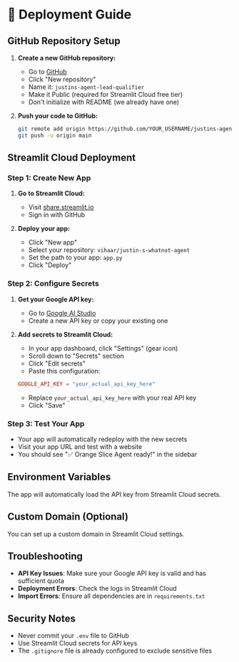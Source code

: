 # 🚀 Deployment Guide

## GitHub Repository Setup

1. **Create a new GitHub repository:**
   - Go to [GitHub](https://github.com)
   - Click "New repository"
   - Name it: `justins-agent-lead-qualifier`
   - Make it Public (required for Streamlit Cloud free tier)
   - Don't initialize with README (we already have one)

2. **Push your code to GitHub:**
   ```bash
   git remote add origin https://github.com/YOUR_USERNAME/justins-agent-lead-qualifier.git
   git push -u origin main
   ```

## Streamlit Cloud Deployment

### Step 1: Create New App
1. **Go to Streamlit Cloud:**
   - Visit [share.streamlit.io](https://share.streamlit.io)
   - Sign in with GitHub

2. **Deploy your app:**
   - Click "New app"
   - Select your repository: `vihaar/justin-s-whatnot-agent`
   - Set the path to your app: `app.py`
   - Click "Deploy"

### Step 2: Configure Secrets
1. **Get your Google API key:**
   - Go to [Google AI Studio](https://makersuite.google.com/app/apikey)
   - Create a new API key or copy your existing one

2. **Add secrets to Streamlit Cloud:**
   - In your app dashboard, click "Settings" (gear icon)
   - Scroll down to "Secrets" section
   - Click "Edit secrets"
   - Paste this configuration:
   ```toml
   GOOGLE_API_KEY = "your_actual_api_key_here"
   ```
   - Replace `your_actual_api_key_here` with your real API key
   - Click "Save"

### Step 3: Test Your App
- Your app will automatically redeploy with the new secrets
- Visit your app URL and test with a website
- You should see "✅ Orange Slice Agent ready!" in the sidebar



## Environment Variables

The app will automatically load the API key from Streamlit Cloud secrets.

## Custom Domain (Optional)

You can set up a custom domain in Streamlit Cloud settings.

## Troubleshooting

- **API Key Issues**: Make sure your Google API key is valid and has sufficient quota
- **Deployment Errors**: Check the logs in Streamlit Cloud
- **Import Errors**: Ensure all dependencies are in `requirements.txt`

## Security Notes

- Never commit your `.env` file to GitHub
- Use Streamlit Cloud secrets for API keys
- The `.gitignore` file is already configured to exclude sensitive files 